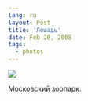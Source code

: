 ```yaml
---
lang: ru
layout: Post
title: 'Лошадь'
date: Feb 26, 2008
tags:
  - photos
---
```


![](/images/blog/sapegin-artem-20d-2008-02-24-472-7266.jpg)

Московский зоопарк.
